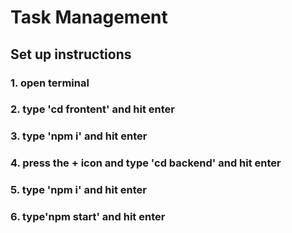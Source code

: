 # Task Management

## Set up instructions

### 1. open terminal

### 2. type 'cd frontent' and hit enter

### 3. type 'npm i' and hit enter

### 4. press the + icon and type 'cd backend' and hit enter

### 5. type 'npm i' and hit enter

### 6. type'npm start' and hit enter
